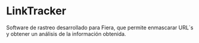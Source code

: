 # LinkTracker
Software de rastreo desarrollado para Fiera, que permite enmascarar URL´s y obtener un análisis de la información obtenida.

